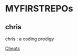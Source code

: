 # MYFIRSTREPOs
## chris
chris
: a coding prodigy

[Cheats](https://www.markdownguide.org/cheat-sheet/)
